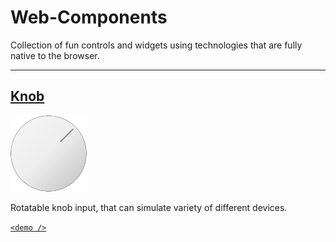 # Web-Components

Collection of fun controls and widgets using technologies that are fully native to the browser.

---

## [Knob](./knob/readme.md)

![Preview](./knob/demo.png)

Rotatable knob input, that can simulate variety of different devices.

[`<demo />`](https://scheibig.github.io/Web-Components/knob/)
